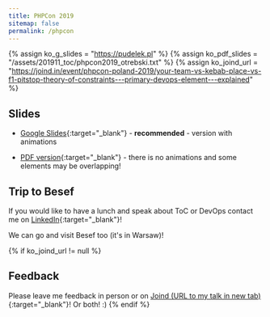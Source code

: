 ```yaml
---
title: PHPCon 2019
sitemap: false
permalink: /phpcon
---
```


{% assign ko_g_slides = "https://pudelek.pl" %}
{% assign ko_pdf_slides = "/assets/201911_toc/phpcon2019_otrebski.txt" %}
{% assign ko_joind_url = "https://joind.in/event/phpcon-poland-2019/your-team-vs-kebab-place-vs-f1-pitstop-theory-of-constraints---primary-devops-element---explained" %}

## Slides

- [Google Slides]({{ko_g_slides}}){:target="_blank"} - <B>recommended</B> - version with animations

- [PDF version]({{ko_pdf_slides}}){:target="_blank"} - there is no animations and some elements may be overlapping!

## Trip to Besef

If you would like to have a lunch and speak about ToC or DevOps contact me on [LinkedIn](https://www.linkedin.com/in/konradotrebski/){:target="_blank"}! 

We can go and visit Besef too (it's in Warsaw)! 

{% if ko_joind_url != null %}
## Feedback
Please leave me feedback in person or on [Joind (URL to my talk in new tab)]({{ko_joind_url}}){:target="_blank"}! Or both! :)
{% endif %}
